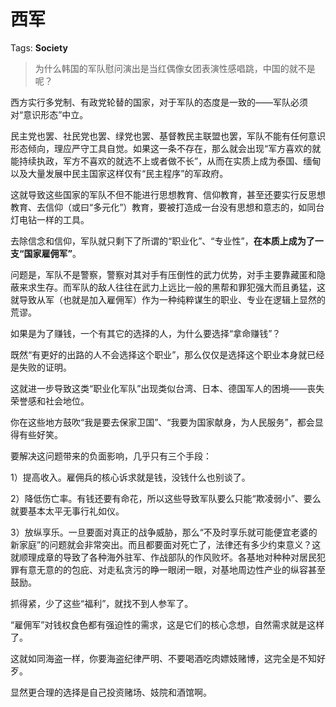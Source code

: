 # 西军

Tags: **Society**

> 为什么韩国的军队慰问演出是当红偶像女团表演性感唱跳，中国的就不是呢？



西方实行多党制、有政党轮替的国家，对于军队的态度是一致的——军队必须对“意识形态”中立。

民主党也罢、社民党也罢、绿党也罢、基督教民主联盟也罢，军队不能有任何意识形态倾向，理应严守工具自觉。如果这一条不存在，那么就会出现“军方喜欢的就能持续执政，军方不喜欢的就选不上或者做不长”，从而在实质上成为泰国、缅甸以及大量发展中民主国家这样仅有“民主程序”的军政府。

这就导致这些国家的军队不但不能进行思想教育、信仰教育，甚至还要实行反思想教育、去信仰（或曰“多元化”）教育，要被打造成一台没有思想和意志的，如同台灯电钻一样的工具。

去除信念和信仰，军队就只剩下了所谓的“职业化”、“专业性”，**在本质上成为了一支“国家雇佣军”**。

问题是，军队不是警察，警察对其对手有压倒性的武力优势，对手主要靠藏匿和隐蔽来求生存。而军队的敌人往往在武力上远比一般的黑帮和罪犯强大而且勇猛，这就导致从军（也就是加入雇佣军）作为一种纯粹谋生的职业、专业在逻辑上显然的荒谬。

如果是为了赚钱，一个有其它的选择的人，为什么要选择“拿命赚钱”？

既然“有更好的出路的人不会选择这个职业”，那么仅仅是选择这个职业本身就已经是失败的证明。

这就进一步导致这类“职业化军队”出现类似台湾、日本、德国军人的困境——丧失荣誉感和社会地位。

你在这些地方鼓吹“我是要去保家卫国”、“我要为国家献身，为人民服务”，都会显得有些好笑。

  


要解决这问题带来的负面影响，几乎只有三个手段：

1）提高收入。雇佣兵的核心诉求就是钱，没钱什么也别谈了。

2）降低伤亡率。有钱还要有命花，所以这些导致军队要么只能“欺凌弱小”、要么就要基本太平无事行礼如仪。

3）放纵享乐。一旦要面对真正的战争威胁，那么“不及时享乐就可能便宜老婆的新家庭”的问题就会非常突出。而且都要面对死亡了，法律还有多少约束意义？这就顺理成章的导致了各种海外驻军、作战部队的作风败坏。各基地对种种对居民犯罪有意无意的的包庇、对走私贪污的睁一眼闭一眼，对基地周边性产业的纵容甚至鼓励。

抓得紧，少了这些“福利”，就找不到人参军了。

  


“雇佣军”对钱权食色都有强迫性的需求，这是它们的核心念想，自然需求就是这样了。

这就如同海盗一样，你要海盗纪律严明、不要喝酒吃肉嫖妓赌博，这完全是不知好歹。

显然更合理的选择是自己投资赌场、妓院和酒馆啊。



